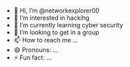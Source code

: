 - 👋 Hi, I’m @networkexplorer00
- 👀 I’m interested in hackihg
- 🌱 I’m currently learning cyber security
- 💞️ I’m looking to get in a group 
- 📫 How to reach me ...
- 😄 Pronouns: ...
- ⚡ Fun fact: ...

<!---
networkexplorer00/networkexplorer00 is a ✨ special ✨ repository because its `README.md` (this file) appears on your GitHub profile.
You can click the Preview link to take a look at your changes.
--->
